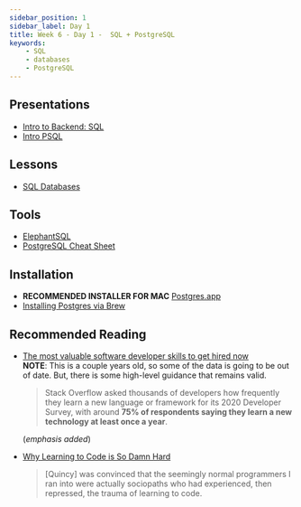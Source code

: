 ```yaml
---
sidebar_position: 1
sidebar_label: Day 1
title: Week 6 - Day 1 -  SQL + PostgreSQL
keywords:
    - SQL
    - databases
    - PostgreSQL
---
```


## Presentations

- [Intro to Backend: SQL](https://docs.google.com/presentation/d/1jOyc3yceqEkhJgcH4IMyDRiDQLRR9RkufgcD4szkhY0/edit?usp=sharing)
- [Intro PSQL](https://docs.google.com/presentation/d/19Fx9vjJNtkilB6QUU_q66zJKde3FPe5W382tlNQlJyY/edit?usp=sharing)

## Lessons

- [SQL Databases](/docs/lessons/databases/)

## Tools

- [ElephantSQL](https://www.elephantsql.com/)
- [PostgreSQL Cheat Sheet](./files/PostgreSQL-Cheat-Sheet.pdf)

## Installation

- **RECOMMENDED INSTALLER FOR MAC** [Postgres.app](https://postgresapp.com/downloads.html)
- [Installing Postgres via Brew](https://gist.github.com/ibraheem4/ce5ccd3e4d7a65589ce84f2a3b7c23a3)

## Recommended Reading

- [The most valuable software developer skills to get hired now](https://www.infoworld.com/article/3583931/the-most-valuable-software-developer-skills.html)<br/>**NOTE**: This is a couple years old, so some of the data is going to be out of date. But, there is some high-level guidance that remains valid.

    > Stack Overflow asked thousands of developers how frequently they learn a new language or framework for its 2020 Developer Survey, with around **75% of respondents saying they learn a new technology at least once a year**.

    (_emphasis added_)

- [Why Learning to Code is So Damn Hard](https://www.thinkful.com/blog/why-learning-to-code-is-so-damn-hard/)

    > [Quincy] was convinced that the seemingly normal programmers I ran into were actually sociopaths who had experienced, then repressed, the trauma of learning to code.
